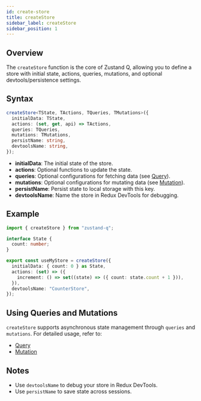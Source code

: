 ```yaml
---
id: create-store
title: createStore
sidebar_label: createStore
sidebar_position: 1
---
```


## Overview

The `createStore` function is the core of Zustand Q, allowing you to define a store with initial state, actions, queries, mutations, and optional devtools/persistence settings.

## Syntax

```typescript
createStore<TState, TActions, TQueries, TMutations>({
  initialData: TState,
  actions: (set, get, api) => TActions,
  queries: TQueries,
  mutations: TMutations,
  persistName: string,
  devtoolsName: string,
});
```

- **initialData**: The initial state of the store.
- **actions**: Optional functions to update the state.
- **queries**: Optional configurations for fetching data (see [Query](./queries)).
- **mutations**: Optional configurations for mutating data (see [Mutation](./mutations)).
- **persistName**: Persist state to local storage with this key.
- **devtoolsName**: Name the store in Redux DevTools for debugging.

## Example

```typescript
import { createStore } from "zustand-q";

interface State {
  count: number;
}

export const useMyStore = createStore({
  initialData: { count: 0 } as State,
  actions: (set) => ({
    increment: () => set((state) => ({ count: state.count + 1 })),
  }),
  devtoolsName: "CounterStore",
});
```

## Using Queries and Mutations

`createStore` supports asynchronous state management through `queries` and `mutations`. For detailed usage, refer to:

- [Query](./queries)
- [Mutation](./mutations)

## Notes

- Use `devtoolsName` to debug your store in Redux DevTools.
- Use `persistName` to save state across sessions.
